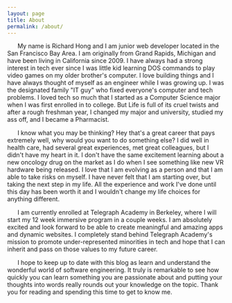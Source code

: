 ```yaml
---
layout: page
title: About
permalink: /about/
---
```


&nbsp;&nbsp;&nbsp;&nbsp;&nbsp;&nbsp;My name is Richard Hong and I am junior web developer located in the San Francisco Bay Area. I am originally from Grand Rapids, Michigan and have been living in California since 2009. I have always had a strong interest in tech ever since I was little kid learning DOS commands to play video games on my older brother's computer. I love building things and I have always thought of myself as an engineer while I was growing up. I was the designated family "IT guy" who fixed everyone's computer and tech problems. I loved tech so much that I started as a Computer Science major when I was first enrolled in to college. But Life is full of its cruel twists and after a rough freshman year, I changed my major and university, studied my ass off, and I became a Pharmacist. 

&nbsp;&nbsp;&nbsp;&nbsp;&nbsp;&nbsp;I know what you may be thinking? Hey that's a great career that pays extremely well, why would you want to do something else? I did well in health care, had several great experiences, met great colleagues, but I didn't have my heart in it. I don't have the same excitement learning about a new oncology drug on the market as I do when I see something like new VR hardware being released. I love that I am evolving as a person and that I am able to take risks on myself. I have never felt that I am starting over, but taking the next step in my life. All the experience and work I've done until this day has been worth it and I wouldn't change my life choices for anything different.

&nbsp;&nbsp;&nbsp;&nbsp;&nbsp;&nbsp;I am currently enrolled at Telegraph Academy in Berkeley, where I will start my 12 week immersive program in a couple weeks. I am absolutely excited and look forward to be able to create meaningful and amazing apps and dynamic websites. I completely stand behind Telegraph Academy's mission to promote under-represented minorities in tech and hope that I can inherit and pass on those values to my future career. 

&nbsp;&nbsp;&nbsp;&nbsp;&nbsp;&nbsp;I hope to keep up to date with this blog as learn and understand the wonderful world of software engineering. It truly is remarkable to see how quickly you can learn something you are passionate about and putting your thoughts into words really rounds out your knowledge on the topic. Thank you for reading and spending this time to get to know me.
  